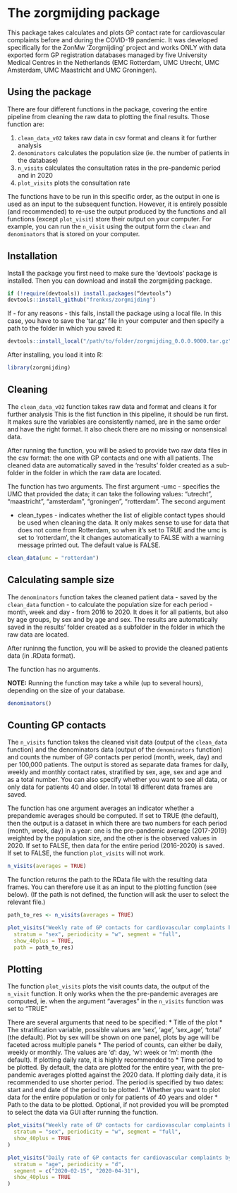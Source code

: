
<!-- README.md is generated from README.Rmd. Please edit that file -->

# The zorgmijding package

This package takes calculates and plots GP contact rate for
cardiovascular complaints before and during the COVID-19 pandemic. It
was developed specifically for the ZonMw ‘Zorgmijding’ project and works
ONLY with data exported form GP registration databases managed by five
University Medical Centres in the Netherlands (EMC Rotterdam, UMC
Utrecht, UMC Amsterdam, UMC Maastricht and UMC Groningen).

## Using the package

There are four different functions in the package, covering the entire
pipeline from cleaning the raw data to plotting the final results. Those
function are:

1.  `clean_data_v02` takes raw data in csv format and cleans it for
    further analysis
2.  `denominators` calculates the population size (ie. the number of
    patients in the database)
3.  `n_visits` calculates the consultation rates in the pre-pandemic
    period and in 2020
4.  `plot_visits` plots the consultation rate

The functions have to be run in this specific order, as the output in
one is used as an input to the subsequent function. However, it is
entirely possible (and recommended) to re-use the output produced by the
functions and all functions (except `plot_visit`) store their output on
your computer. For example, you can run the `n_visit` using the output
form the `clean` and `denominators` that is stored on your computer.

## Installation

Install the package you first need to make sure the ‘devtools’ package
is installed. Then you can download and install the zorgmijding package.

``` r
if (!require(devtools)) install.packages(“devtools”)
devtools::install_github("frenkxs/zorgmijding")
```

If - for any reasons - this fails, install the package using a local
file. In this case, you have to save the ‘tar.gz’ file in your computer
and then specify a path to the folder in which you saved it:

``` r
devtools::install_local("/path/to/folder/zorgmijding_0.0.0.9000.tar.gz", dependencies = TRUE)
```

After installing, you load it into R:

``` r
library(zorgmijding)
```

## Cleaning

The `clean_data_v02` function takes raw data and format and cleans it
for further analysis This is the fist function in this pipeline, it
should be run first. It makes sure the variables are consistently named,
are in the same order and have the right format. It also check there are
no missing or nonsensical data.

After running the function, you will be asked to provide two raw data
files in the csv format: the one with GP contacts and one with all
patients. The cleaned data are automatically saved in the ‘results’
folder created as a sub-folder in the folder in which the raw data are
located.

The function has two arguments. The first argument -umc - specifies the
UMC that provided the data; it can take the following values: “utrecht”,
“maastricht”, “amsterdam”, “groningen”, “rotterdam”. The second argument
- clean_types - indicates whether the list of eligible contact types
should be used when cleaning the data. It only makes sense to use for
data that does not come from Rotterdam, so when it’s set to TRUE and the
umc is set to ‘rotterdam’, the it changes automatically to FALSE with a
warning message printed out. The default value is FALSE.

``` r
clean_data(umc = "rotterdam")
```

## Calculating sample size

The `denominators` function takes the cleaned patient data - saved by
the `clean_data` function - to calculate the population size for each
period - month, week and day - from 2016 to 2020. It does it for all
patients, but also by age groups, by sex and by age and sex. The results
are automatically saved in the results’ folder created as a subfolder in
the folder in which the raw data are located.

After runinng the function, you will be asked to provide the cleaned
patients data (in .RData format).

The function has no arguments.

**NOTE:** Running the function may take a while (up to several hours),
depending on the size of your database.

``` r
denominators()
```

## Counting GP contacts

The `n_visits` function takes the cleaned visit data (output of the
`clean_data` function) and the denominators data (output of the
`denominators` function) and counts the number of GP contacts per period
(month, week, day) and per 100,000 patients. The output is stored as
separate data frames for daily, weekly and monthly contact rates,
stratified by sex, age, sex and age and as a total number. You can also
specify whether you want to see all data, or only data for patients 40
and older. In total 18 different data frames are saved.

The function has one argument averages an indicator whether a
prepandemic averages should be computed. If set to TRUE (the default),
then the output is a dataset in which there are two numbers for each
period (month, week, day) in a year: one is the pre-pandemic average
(2017-2019) weighted by the population size, and the other is the
observed values in 2020. If set to FALSE, then data for the entire
period (2016-2020) is saved. If set to FALSE, the function `plot_visits`
will not work.

``` r
n_visits(averages = TRUE)
```

The function returns the path to the RData file with the resulting data
frames. You can therefore use it as an input to the plotting function
(see below). (If the path is not defined, the function will ask the user
to select the relevant file.)

``` r
path_to_res <- n_visits(averages = TRUE)

plot_visits("Weekly rate of GP contacts for cardiovascular complaints by sex",
  stratum = "sex", periodicity = "w", segment = "full",
  show_40plus = TRUE, 
  path = path_to_res)
```

## Plotting

The function `plot_visits` plots the visit counts data, the output of
the `n_visit` function. It only works when the the pre-pandemic averages
are computed, ie. when the argument “averages” in the `n_visits`
function was set to “TRUE”

There are several arguments that need to be specified: \* Title of the
plot \* The stratification variable, possible values are ‘sex’, ‘age’,
‘sex_age’, ‘total’ (the default). Plot by sex will be shown on one
panel, plots by age will be faceted across multiple panels \* The period
of counts, can either be daily, weekly or monthly. The values are ‘d’:
day, ‘w’: week or ‘m’: month (the default). If plotting daily rate, it
is highly recommended to \* Time period to be plotted. By default, the
data are plotted for the entire year, with the pre-pandemic averages
plotted against the 2020 data. If plotting daily data, it is recommended
to use shorter period. The period is specified by two dates: start and
end date of the period to be plotted. \* Whether you want to plot data
for the entire population or only for patients of 40 years and older \*
Path to the data to be plotted. Optional, if not provided you will be
prompted to select the data via GUI after running the function.

``` r
plot_visits("Weekly rate of GP contacts for cardiovascular complaints by sex",
  stratum = "sex", periodicity = "w", segment = "full",
  show_40plus = TRUE
)

plot_visits("Daily rate of GP contacts for cardiovascular complaints by age",
  stratum = "age", periodicity = "d",
  segment = c("2020-02-15", "2020-04-31"),
  show_40plus = TRUE
)
```
